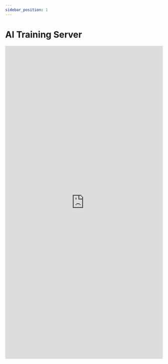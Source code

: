 ```yaml
---
sidebar_position: 1
---
```


# AI Training Server

<iframe 
  src="https://drive.google.com/file/d/1x9aLoO05eEblwtwh1nfbQnYGPD5fulw2/preview" 
  width="100%" 
  height="1000px"
  frameBorder="0">
</iframe>
